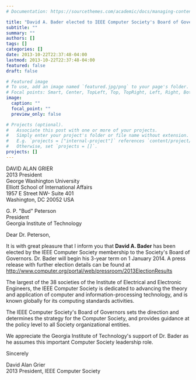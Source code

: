 ```yaml
---
# Documentation: https://sourcethemes.com/academic/docs/managing-content/

title: "David A. Bader elected to IEEE Computer Society's Board of Governors"
subtitle: ""
summary: ""
authors: []
tags: []
categories: []
date: 2013-10-22T22:37:48-04:00
lastmod: 2013-10-22T22:37:48-04:00
featured: false
draft: false

# Featured image
# To use, add an image named `featured.jpg/png` to your page's folder.
# Focal points: Smart, Center, TopLeft, Top, TopRight, Left, Right, BottomLeft, Bottom, BottomRight.
image:
  caption: ""
  focal_point: ""
  preview_only: false

# Projects (optional).
#   Associate this post with one or more of your projects.
#   Simply enter your project's folder or file name without extension.
#   E.g. `projects = ["internal-project"]` references `content/project/deep-learning/index.md`.
#   Otherwise, set `projects = []`.
projects: []
---
```


DAVID ALAN GRIER   
2013 President   
George Washington University   
Elliott School of International Affairs   
1957 E Street NW- Suite 401   
Washington, DC 20052 USA  

G. P. "Bud" Peterson   
President   
Georgia Institute of Technology   

Dear Dr. Peterson, 

It is with great pleasure that I inform you that **David A. Bader** has been elected by the IEEE 
Computer Society membership to the Society's Board of Governors. Dr. Bader will begin his 3-year term on 1 January 2014. A press release with further election details can be found at 
http://www.computer.org/portal/web/pressroom/2013ElectionResults 

The largest of the 38 societies of the Institute of Electrical and Electronic Engineers, the IEEE 
Computer Society is dedicated to advancing the theory and application of computer and 
information-processing technology, and is known globally for its computing standards activities. 

The IEEE Computer Society's Board of Governors sets the direction and determines the strategy for the Computer Society, and provides guidance at the policy level to all Society organizational entities. 

We appreciate the Georgia Institute of Technology's support of Dr. Bader as he assumes this 
important Computer Society leadership role. 

Sincerely

David Alan Grier    
2013 President, IEEE Computer Society 